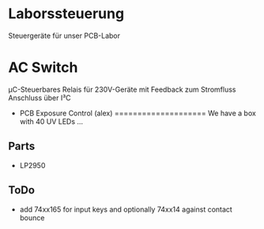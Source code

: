 Laborssteuerung
===============

Steuergeräte für unser PCB-Labor

# AC Switch
µC-Steuerbares Relais für 230V-Geräte mit Feedback zum Stromfluss
Anschluss über I³C


* PCB Exposure Control (alex)
====================
We have a box with 40 UV LEDs …

Parts
-----
* LP2950

ToDo
----
* add 74xx165 for input keys and optionally 74xx14 against contact bounce
